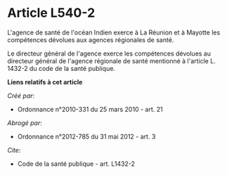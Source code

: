 # Article L540-2

L'agence de santé de l'océan Indien exerce à La Réunion et à Mayotte les compétences dévolues aux agences régionales de
santé.

Le directeur général de l'agence exerce les compétences dévolues au directeur général de l'agence régionale de santé
mentionné à l'article L. 1432-2 du code de la santé publique.

**Liens relatifs à cet article**

_Créé par_:

  - Ordonnance n°2010-331 du 25 mars 2010 - art. 21

_Abrogé par_:

  - Ordonnance n°2012-785 du 31 mai 2012 - art. 3

_Cite_:

  - Code de la santé publique - art. L1432-2
